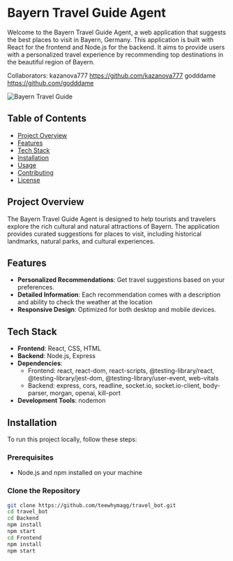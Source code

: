 # Bayern Travel Guide Agent

Welcome to the Bayern Travel Guide Agent, a web application that suggests the best places to visit in Bayern, Germany. This application is built with React for the frontend and Node.js for the backend. It aims to provide users with a personalized travel experience by recommending top destinations in the beautiful region of Bayern.

Collaborators:
kazanova777 https://github.com/kazanova777
godddame https://github.com/godddame

![Bayern Travel Guide](travel_bot.png)

## Table of Contents

- [Project Overview](#project-overview)
- [Features](#features)
- [Tech Stack](#tech-stack)
- [Installation](#installation)
- [Usage](#usage)
- [Contributing](#contributing)
- [License](#license)

## Project Overview

The Bayern Travel Guide Agent is designed to help tourists and travelers explore the rich cultural and natural attractions of Bayern. The application provides curated suggestions for places to visit, including historical landmarks, natural parks, and cultural experiences.

## Features

- **Personalized Recommendations**: Get travel suggestions based on your preferences.
- **Detailed Information**: Each recommendation comes with a description and ability to check the weather at the location
- **Responsive Design**: Optimized for both desktop and mobile devices.

## Tech Stack

- **Frontend**: React, CSS, HTML
- **Backend**: Node.js, Express
- **Dependencies**: 
  - Frontend: react, react-dom, react-scripts, @testing-library/react, @testing-library/jest-dom, @testing-library/user-event, web-vitals
  - Backend: express, cors, readline, socket.io, socket.io-client, body-parser, morgan, openai, kill-port
- **Development Tools**: nodemon

## Installation

To run this project locally, follow these steps:

### Prerequisites

- Node.js and npm installed on your machine

### Clone the Repository

```bash
git clone https://github.com/teewhymagg/travel_bot.git
cd travel_bot
cd Backend 
npm install
npm start
cd Frontend
npm install
npm start
```
